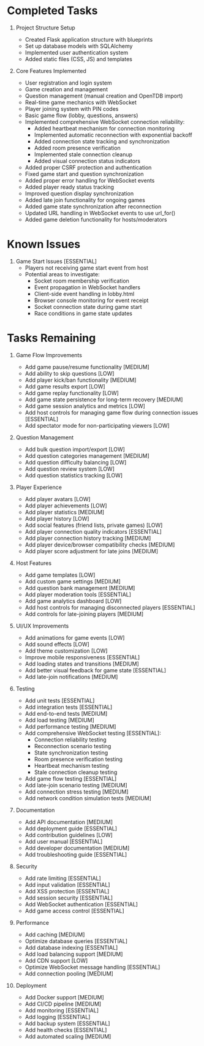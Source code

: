 # Completed Tasks

1. Project Structure Setup
   - Created Flask application structure with blueprints
   - Set up database models with SQLAlchemy
   - Implemented user authentication system
   - Added static files (CSS, JS) and templates

2. Core Features Implemented
   - User registration and login system
   - Game creation and management
   - Question management (manual creation and OpenTDB import)
   - Real-time game mechanics with WebSocket
   - Player joining system with PIN codes
   - Basic game flow (lobby, questions, answers)
   - Implemented comprehensive WebSocket connection reliability:
     - Added heartbeat mechanism for connection monitoring
     - Implemented automatic reconnection with exponential backoff
     - Added connection state tracking and synchronization
     - Added room presence verification
     - Implemented stale connection cleanup
     - Added visual connection status indicators
   - Added proper CSRF protection and authentication
   - Fixed game start and question synchronization
   - Added proper error handling for WebSocket events
   - Added player ready status tracking
   - Improved question display synchronization
   - Added late join functionality for ongoing games
   - Added game state synchronization after reconnection
   - Updated URL handling in WebSocket events to use url_for()
   - Added game deletion functionality for hosts/moderators

# Known Issues

1. Game Start Issues [ESSENTIAL]
   - Players not receiving game start event from host
   - Potential areas to investigate:
     - Socket room membership verification
     - Event propagation in WebSocket handlers
     - Client-side event handling in lobby.html
     - Browser console monitoring for event receipt
     - Socket connection state during game start
     - Race conditions in game state updates

# Tasks Remaining

1. Game Flow Improvements
   - Add game pause/resume functionality [MEDIUM]
   - Add ability to skip questions [LOW]
   - Add player kick/ban functionality [MEDIUM]
   - Add game results export [LOW]
   - Add game replay functionality [LOW]
   - Add game state persistence for long-term recovery [MEDIUM]
   - Add game session analytics and metrics [LOW]
   - Add host controls for managing game flow during connection issues [ESSENTIAL]
   - Add spectator mode for non-participating viewers [LOW]

2. Question Management
   - Add bulk question import/export [LOW]
   - Add question categories management [MEDIUM]
   - Add question difficulty balancing [LOW]
   - Add question review system [LOW]
   - Add question statistics tracking [LOW]

3. Player Experience
   - Add player avatars [LOW]
   - Add player achievements [LOW]
   - Add player statistics [MEDIUM]
   - Add player history [LOW]
   - Add social features (friend lists, private games) [LOW]
   - Add player connection quality indicators [ESSENTIAL]
   - Add player connection history tracking [MEDIUM]
   - Add player device/browser compatibility checks [MEDIUM]
   - Add player score adjustment for late joins [MEDIUM]

4. Host Features
   - Add game templates [LOW]
   - Add custom game settings [MEDIUM]
   - Add question bank management [MEDIUM]
   - Add player moderation tools [ESSENTIAL]
   - Add game analytics dashboard [LOW]
   - Add host controls for managing disconnected players [ESSENTIAL]
   - Add controls for late-joining players [MEDIUM]

5. UI/UX Improvements
   - Add animations for game events [LOW]
   - Add sound effects [LOW]
   - Add theme customization [LOW]
   - Improve mobile responsiveness [ESSENTIAL]
   - Add loading states and transitions [MEDIUM]
   - Add better visual feedback for game state [ESSENTIAL]
   - Add late-join notifications [MEDIUM]

6. Testing
   - Add unit tests [ESSENTIAL]
   - Add integration tests [ESSENTIAL]
   - Add end-to-end tests [MEDIUM]
   - Add load testing [MEDIUM]
   - Add performance testing [MEDIUM]
   - Add comprehensive WebSocket testing [ESSENTIAL]:
     - Connection reliability testing
     - Reconnection scenario testing
     - State synchronization testing
     - Room presence verification testing
     - Heartbeat mechanism testing
     - Stale connection cleanup testing
   - Add game flow testing [ESSENTIAL]
   - Add late-join scenario testing [MEDIUM]
   - Add connection stress testing [MEDIUM]
   - Add network condition simulation tests [MEDIUM]

7. Documentation
   - Add API documentation [MEDIUM]
   - Add deployment guide [ESSENTIAL]
   - Add contribution guidelines [LOW]
   - Add user manual [ESSENTIAL]
   - Add developer documentation [MEDIUM]
   - Add troubleshooting guide [ESSENTIAL]

8. Security
   - Add rate limiting [ESSENTIAL]
   - Add input validation [ESSENTIAL]
   - Add XSS protection [ESSENTIAL]
   - Add session security [ESSENTIAL]
   - Add WebSocket authentication [ESSENTIAL]
   - Add game access control [ESSENTIAL]

9. Performance
   - Add caching [MEDIUM]
   - Optimize database queries [ESSENTIAL]
   - Add database indexing [ESSENTIAL]
   - Add load balancing support [MEDIUM]
   - Add CDN support [LOW]
   - Optimize WebSocket message handling [ESSENTIAL]
   - Add connection pooling [MEDIUM]

10. Deployment
    - Add Docker support [MEDIUM]
    - Add CI/CD pipeline [MEDIUM]
    - Add monitoring [ESSENTIAL]
    - Add logging [ESSENTIAL]
    - Add backup system [ESSENTIAL]
    - Add health checks [ESSENTIAL]
    - Add automated scaling [MEDIUM]

